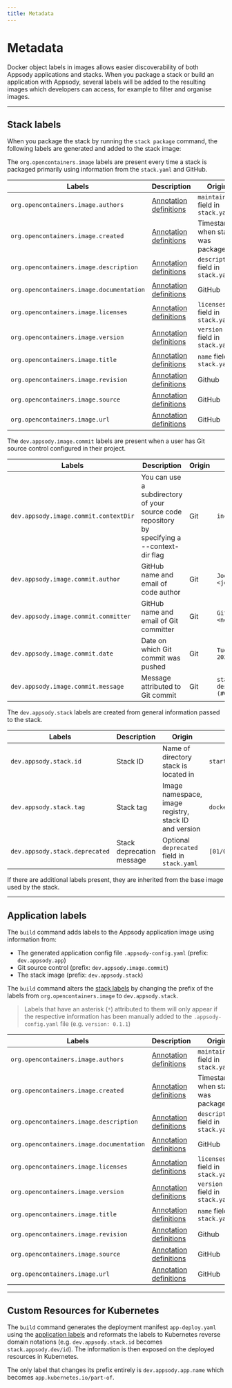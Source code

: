 ```yaml
---
title: Metadata
---
```


# Metadata

Docker object labels in images allows easier discoverability of both Appsody applications and stacks.  When you package a stack or build an application with Appsody, several labels will be added to the resulting images which developers can access, for example to filter and organise images.

---

## Stack labels

When you package the stack by running the `stack package` command, the following labels are generated and added to the stack image:

The `org.opencontainers.image` labels are present every time a stack is packaged primarily using information from the `stack.yaml` and GitHub.

| Labels                                   | Description  | Origin | Example |
|------------------------------------------|-----------------------------------------------|--------------------------------|---------------------------------------------|
| `org.opencontainers.image.authors`       | [Annotation definitions](https://github.com/opencontainers/image-spec/blob/master/annotations.md#pre-defined-annotation-keys)| `maintainer` field in `stack.yaml` | `Joe BLoggs <joebloggs@email.com>` |
| `org.opencontainers.image.created`       | [Annotation definitions](https://github.com/opencontainers/image-spec/blob/master/annotations.md#pre-defined-annotation-keys)| Timestamp when stack was packaged | `2020-03-03T16:19:59Z`|
| `org.opencontainers.image.description`   | [Annotation definitions](https://github.com/opencontainers/image-spec/blob/master/annotations.md#pre-defined-annotation-keys)| `description` field in `stack.yaml` | `Runnable starter stack` |
| `org.opencontainers.image.documentation` | [Annotation definitions](https://github.com/opencontainers/image-spec/blob/master/annotations.md#pre-defined-annotation-keys)| GitHub | https://github.com/appsody/stacks/tree/master/incubator/starter/README.md |
| `org.opencontainers.image.licenses`      | [Annotation definitions](https://github.com/opencontainers/image-spec/blob/master/annotations.md#pre-defined-annotation-keys)| `licenses` field in `stack.yaml` | `Apache-2.0` |
| `org.opencontainers.image.version`       | [Annotation definitions](https://github.com/opencontainers/image-spec/blob/master/annotations.md#pre-defined-annotation-keys)| `version` field in `stack.yaml`| `0.1.1` |
| `org.opencontainers.image.title`         | [Annotation definitions](https://github.com/opencontainers/image-spec/blob/master/annotations.md#pre-defined-annotation-keys)| `name` field in `stack.yaml` | `Starter Sample` |
| `org.opencontainers.image.revision`      | [Annotation definitions](https://github.com/opencontainers/image-spec/blob/master/annotations.md#pre-defined-annotation-keys)| Github | `c27fffdbe7a9443081ef6abbac2cb2d8125aeb45` |
| `org.opencontainers.image.source`        | [Annotation definitions](https://github.com/opencontainers/image-spec/blob/master/annotations.md#pre-defined-annotation-keys)| GitHub | https://github.com/appsody/stacks/tree/master/incubator/starter/image
| `org.opencontainers.image.url`           | [Annotation definitions](https://github.com/opencontainers/image-spec/blob/master/annotations.md#pre-defined-annotation-keys)| GitHub | https://github.com/appsody/stacks/tree/master/incubator/starter |

The `dev.appsody.image.commit` labels are present when a user has Git source control configured in their project.

| Labels                                   | Description  | Origin | Example |
|------------------------------------------|-----------------------------------------------|--------------------------------|---------------------------------------------|
| `dev.appsody.image.commit.contextDir`    | You can use a subdirectory of your source code repository by specifying a --context-dir flag | Git | `incubator/starter` |
| `dev.appsody.image.commit.author`        | GitHub name and email of code author | Git | `Joe Bloggs <joe.bloggs@email.com` |
| `dev.appsody.image.commit.committer`     | GitHub name and email of Git committer | Git | `GitHub <noreply@github.com`|
| `dev.appsody.image.commit.date`          | Date on which Git commit was pushed | Git | `Tue Mar 3 16:16:43 2020 +0000` |
| `dev.appsody.image.commit.message`       | Message attributed to Git commit | Git | `starter - changed description text (#001)` |

The `dev.appsody.stack` labels are created from general information passed to the stack.

| Labels                                   | Description  | Origin | Example |
|------------------------------------------|-----------------------------------------------|--------------------------------|---------------------------------------------|
| `dev.appsody.stack.id`                   | Stack ID | Name of directory stack is located in | `starter` |
| `dev.appsody.stack.tag`                  | Stack tag | Image namespace, image registry, stack ID and version | `docker.io/appsody/starter:0.1.1`|
| `dev.appsody.stack.deprecated`           | Stack deprecation message | Optional `deprecated` field in `stack.yaml` | `[01/01/2020] Deprecated` |

If there are additional labels present, they are inherited from the base image used by the stack.

---

## Application labels

The `build` command adds labels to the Appsody application image using information from:

- The generated application config file `.appsody-config.yaml` (prefix: `dev.appsody.app`)
- Git source control (prefix: `dev.appsody.image.commit`)
- The stack image (prefix: `dev.appsody.stack`)

The `build` command alters the [stack labels](#stack-labels) by changing the prefix of the labels from `org.opencontainers.image` to `dev.appsody.stack`.

> Labels that have an asterisk (`*`) attributed to them will only appear if the respective information has been manually added to the `.appsody-config.yaml` file (e.g. `version: 0.1.1`)

| Labels                                   | Description  | Origin | Example |
|------------------------------------------|-----------------------------------------------|--------------------------------|---------------------------------------------|
| `org.opencontainers.image.authors`       | [Annotation definitions](https://github.com/opencontainers/image-spec/blob/master/annotations.md#pre-defined-annotation-keys)| `maintainer` field in `stack.yaml` | `Joe BLoggs <joebloggs@email.com>` |
| `org.opencontainers.image.created`       | [Annotation definitions](https://github.com/opencontainers/image-spec/blob/master/annotations.md#pre-defined-annotation-keys)| Timestamp when stack was packaged | `2020-03-03T16:19:59Z`|
| `org.opencontainers.image.description`   | [Annotation definitions](https://github.com/opencontainers/image-spec/blob/master/annotations.md#pre-defined-annotation-keys)| `description` field in `stack.yaml` | `Runnable starter stack` |
| `org.opencontainers.image.documentation` | [Annotation definitions](https://github.com/opencontainers/image-spec/blob/master/annotations.md#pre-defined-annotation-keys)| GitHub | https://github.com/appsody/stacks/tree/master/incubator/starter/README.md |
| `org.opencontainers.image.licenses`      | [Annotation definitions](https://github.com/opencontainers/image-spec/blob/master/annotations.md#pre-defined-annotation-keys)| `licenses` field in `stack.yaml` | `Apache-2.0` |
| `org.opencontainers.image.version`       | [Annotation definitions](https://github.com/opencontainers/image-spec/blob/master/annotations.md#pre-defined-annotation-keys)| `version` field in `stack.yaml`| `0.1.1` |
| `org.opencontainers.image.title`         | [Annotation definitions](https://github.com/opencontainers/image-spec/blob/master/annotations.md#pre-defined-annotation-keys)| `name` field in `stack.yaml` | `Starter Sample` |
| `org.opencontainers.image.revision`      | [Annotation definitions](https://github.com/opencontainers/image-spec/blob/master/annotations.md#pre-defined-annotation-keys)| Github | `c27fffdbe7a9443081ef6abbac2cb2d8125aeb45` |
| `org.opencontainers.image.source`        | [Annotation definitions](https://github.com/opencontainers/image-spec/blob/master/annotations.md#pre-defined-annotation-keys)| GitHub | https://github.com/appsody/stacks/tree/master/incubator/starter/image
| `org.opencontainers.image.url`           | [Annotation definitions](https://github.com/opencontainers/image-spec/blob/master/annotations.md#pre-defined-annotation-keys)| GitHub | https://github.com/appsody/stacks/tree/master/incubator/starter |

---

## Custom Resources for Kubernetes

The `build` command generates the deployment manifest `app-deploy.yaml` using the [application labels](#application-labels) and reformats the labels to Kubernetes reverse domain notations (e.g. `dev.appsody.stack.id` becomes `stack.appsody.dev/id`).  The information is then exposed on the deployed resources in Kubernetes.

The only label that changes its prefix entirely is `dev.appsody.app.name` which becomes `app.kubernetes.io/part-of`.
